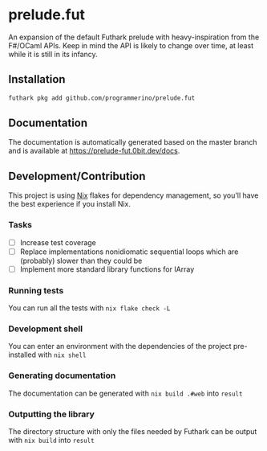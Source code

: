 # prelude.fut
An expansion of the default Futhark prelude with heavy-inspiration from the F#/OCaml APIs. Keep in mind the API is likely to change over time, at least while it is still in its infancy.

## Installation
```bash
futhark pkg add github.com/programmerino/prelude.fut
```

## Documentation
The documentation is automatically generated based on the master branch and is available at https://prelude-fut.0bit.dev/docs.

## Development/Contribution
This project is using [Nix](https://nixos.org/download.html) flakes for dependency management, so you'll have the best experience if you install Nix.

### Tasks
- [ ] Increase test coverage
- [ ] Replace implementations nonidiomatic sequential loops which are (probably) slower than they could be
- [ ] Implement more standard library functions for IArray

### Running tests
You can run all the tests with `nix flake check -L`

### Development shell
You can enter an environment with the dependencies of the project pre-installed with `nix shell`

### Generating documentation
The documentation can be generated with `nix build .#web` into `result`

### Outputting the library
The directory structure with only the files needed by Futhark can be output with `nix build` into `result`